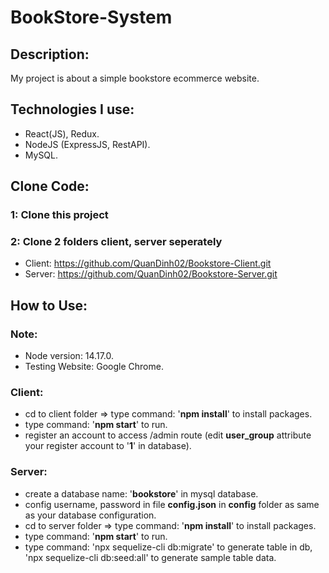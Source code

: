 # BookStore-System 

## Description:
My project is about a simple bookstore ecommerce website.

## Technologies I use:
- React(JS), Redux.
- NodeJS (ExpressJS, RestAPI).
- MySQL.

## Clone Code:
### 1: Clone this project
### 2: Clone 2 folders client, server seperately
- Client: https://github.com/QuanDinh02/Bookstore-Client.git
- Server: https://github.com/QuanDinh02/Bookstore-Server.git

## How to Use:
### Note: 
- Node version: 14.17.0.
- Testing Website: Google Chrome.

### Client:
- cd to client folder => type command: '**npm install**' to install packages.
- type command: '**npm start**' to run.
- register an account to access /admin route (edit **user_group** attribute your register account to '**1**' in database). 

### Server:
- create a database name: '**bookstore**' in mysql database.
- config username, password in file **config.json** in **config** folder as same as your database configuration.
- cd to server folder => type command: '**npm install**' to install packages.
- type command: '**npm start**' to run.
- type command: 'npx sequelize-cli db:migrate' to generate table in db, 'npx sequelize-cli db:seed:all' to generate sample table data.

